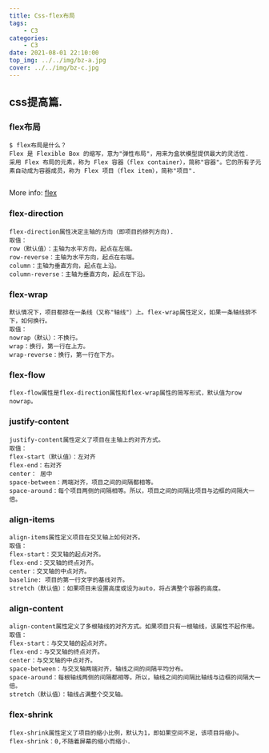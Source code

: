 ```yaml
---
title: Css-flex布局
tags: 
    - C3
categories:
    - C3
date: 2021-08-01 22:10:00
top_img: ../../img/bz-a.jpg
cover: ../../img/bz-c.jpg
---
```


## css提高篇.

### flex布局

``` Flex
$ flex布局是什么？
Flex 是 Flexible Box 的缩写，意为"弹性布局"，用来为盒状模型提供最大的灵活性.
采用 Flex 布局的元素，称为 Flex 容器（flex container），简称"容器"。它的所有子元素自动成为容器成员，称为 Flex 项目（flex item），简称"项目".


```
More info: [flex](https://www.ruanyifeng.com/blog/2015/07/flex-grammar.html)

### flex-direction
``` 
flex-direction属性决定主轴的方向（即项目的排列方向).
取值：
row（默认值）：主轴为水平方向，起点在左端。
row-reverse：主轴为水平方向，起点在右端。
column：主轴为垂直方向，起点在上沿。
column-reverse：主轴为垂直方向，起点在下沿。

```
### flex-wrap
```
默认情况下，项目都排在一条线（又称"轴线"）上。flex-wrap属性定义，如果一条轴线排不下，如何换行。
取值：
nowrap（默认）：不换行。
wrap：换行，第一行在上方。
wrap-reverse：换行，第一行在下方。
```
### flex-flow
```
flex-flow属性是flex-direction属性和flex-wrap属性的简写形式，默认值为row nowrap。

```

### justify-content
```
justify-content属性定义了项目在主轴上的对齐方式。
取值：
flex-start（默认值）：左对齐
flex-end：右对齐
center： 居中
space-between：两端对齐，项目之间的间隔都相等。
space-around：每个项目两侧的间隔相等。所以，项目之间的间隔比项目与边框的间隔大一倍。
```
### align-items
```
align-items属性定义项目在交叉轴上如何对齐。
取值：
flex-start：交叉轴的起点对齐。
flex-end：交叉轴的终点对齐。
center：交叉轴的中点对齐。
baseline: 项目的第一行文字的基线对齐。
stretch（默认值）：如果项目未设置高度或设为auto，将占满整个容器的高度。
```
### align-content
```
align-content属性定义了多根轴线的对齐方式。如果项目只有一根轴线，该属性不起作用。
取值：
flex-start：与交叉轴的起点对齐。
flex-end：与交叉轴的终点对齐。
center：与交叉轴的中点对齐。
space-between：与交叉轴两端对齐，轴线之间的间隔平均分布。
space-around：每根轴线两侧的间隔都相等。所以，轴线之间的间隔比轴线与边框的间隔大一倍。
stretch（默认值）：轴线占满整个交叉轴。
```
###  flex-shrink
```
flex-shrink属性定义了项目的缩小比例，默认为1，即如果空间不足，该项目将缩小。
flex-shrink：0,不随着屏幕的缩小而缩小.
```

